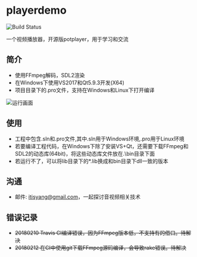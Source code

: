 # playerdemo
![Build Status](https://travis-ci.org/itisyang/playerdemo.svg?branch=master)

一个视频播放器，开源版potplayer，用于学习和交流

## 简介
- 使用FFmpeg解码，SDL2渲染
- 在Windows下使用VS2017和Qt5.9.3开发(X64)
- 项目目录下的.pro文件，支持在Windows和Linux下打开编译

![运行画面](https://raw.githubusercontent.com/itisyang/MyImages/master/playerdemo/0.png)



## 使用
- 工程中包含.sln和.pro文件,其中.sln用于Windows环境,.pro用于Linux环境
- 若要编译工程代码，在Windows下除了安装VS+Qt，还需要下载FFmpeg和SDL2的动态库(64bit)，将这些动态库文件放在.\bin目录下面
- 若运行不了，可以将lib目录下的*.lib换成和bin目录下dll一致的版本

## 沟通
- 邮件: itisyang@gmail.com，一起探讨音视频相关技术

## 错误记录
- ~~20180210 Travis CI编译错误，因为FFmpeg版本低，不支持有的借口。待解决~~
- ~~20180212 在CI中使用git下载FFmpeg源码编译，会导致rake错误。待解决~~

